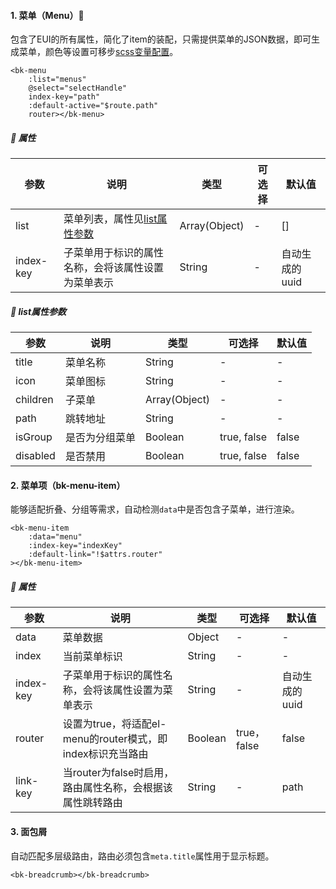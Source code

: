 #### 1. 菜单（Menu）🎹

包含了EUI的所有属性，简化了item的装配，只需提供菜单的JSON数据，即可生成菜单，颜色等设置可移步[scss变量配置](#scss变量配置)。

```vue
<bk-menu
    :list="menus"
    @select="selectHandle"
    index-key="path"
    :default-active="$route.path"
    router></bk-menu>
```

##### 📃 属性

| 参数      | 说明                                                         | 类型          | 可选择 | 默认值         |
| --------- | ------------------------------------------------------------ | ------------- | ------ | -------------- |
| list      | 菜单列表，属性见[list属性参数](mds/components/Navigation?id=📃-list属性参数) | Array(Object) | -      | []             |
| index-key | 子菜单用于标识的属性名称，会将该属性设置为菜单表示           | String        | -      | 自动生成的uuid |

##### 📃 list属性参数

| 参数     | 说明           | 类型          | 可选择      | 默认值 |
| -------- | -------------- | ------------- | ----------- | ------ |
| title    | 菜单名称       | String        | -           | -      |
| icon     | 菜单图标       | String        | -           | -      |
| children | 子菜单         | Array(Object) | -           | -      |
| path     | 跳转地址       | String        | -           | -      |
| isGroup  | 是否为分组菜单 | Boolean       | true, false | false  |
| disabled | 是否禁用       | Boolean       | true, false | false  |



#### 2. 菜单项（bk-menu-item）

能够适配折叠、分组等需求，自动检测`data`中是否包含子菜单，进行渲染。

```vue
<bk-menu-item
    :data="menu"
    :index-key="indexKey"
    :default-link="!$attrs.router"
></bk-menu-item>
```

##### 📃 属性

| 参数      | 说明                                                       | 类型    | 可选择      | 默认值         |
| --------- | ---------------------------------------------------------- | ------- | ----------- | -------------- |
| data      | 菜单数据                                                   | Object  | -           | -              |
| index     | 当前菜单标识                                               | String  | -           | -              |
| index-key | 子菜单用于标识的属性名称，会将该属性设置为菜单表示         | String  | -           | 自动生成的uuid |
| router    | 设置为true，将适配el-menu的router模式，即index标识充当路由 | Boolean | true，false | false          |
| link-key  | 当router为false时启用，路由属性名称，会根据该属性跳转路由  | String  | -           | path           |



#### 3. 面包屑

自动匹配多层级路由，路由必须包含`meta.title`属性用于显示标题。

```vue
<bk-breadcrumb></bk-breadcrumb>
```
